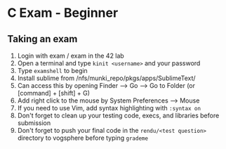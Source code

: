 # C Exam - Beginner

## Taking an exam
1. Login with exam / exam in the 42 lab
2. Open a terminal and type ```kinit <username>``` and your password
3. Type ```examshell``` to begin
4. Install sublime from /nfs/munki_repo/pkgs/apps/SublimeText/
  1. Can access this by opening Finder --> Go --> Go to Folder (or [command] + [shift] + G)
5. Add right click to the mouse by System Preferences --> Mouse
6. If you need to use Vim, add syntax highlighting with ```:syntax on```
7. Don't forget to clean up your testing code, execs, and libraries before submission
8. Don't forget to push your final code in the ```rendu/<test question>``` directory to vogsphere before typing ```grademe```
